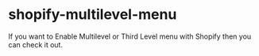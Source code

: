 # shopify-multilevel-menu
If you want to Enable Multilevel or Third Level menu with Shopify then you can check it out.
